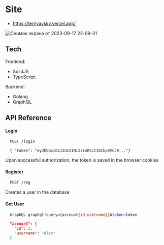 
# Site
- https://ternyavsky.vercel.app/

![Снимок экрана от 2023-09-17 22-09-31](https://github.com/ternyavsky/terny/assets/105453132/6da68cf4-af92-4911-a28e-85f6c4caeeab)



## Tech
Frontend:
- SolidJS
- TypeScript

Backend:
- Golang
- GraphQL




## API Reference

#### Login
```bash
  POST /login 
```
```http
  { "token": "eyJhbGciOiJIUzI1NiIsInR5cCI6IkpXVCJ9..."}  
```

Upon successful authorization, the token is saved in the browser cookies 

#### Register

```bash
  POST /reg
```
Creates a user in the database

#### Get User
```bash
  GraphQL graphql?query={account{id,username}}&token=token
```

```json
  "account": {
    "id": 2,
    "username": "Alex"
  }
```
